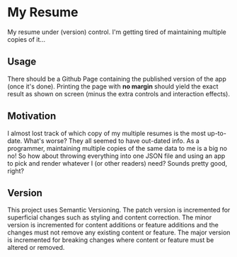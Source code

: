 # My Resume

My resume under (version) control. I'm getting tired of maintaining multiple copies of it...

## Usage

There should be a Github Page containing the published version of the app (once it's done).
Printing the page with **no margin** should yield the exact result as shown on screen (minus the extra controls and interaction effects).

## Motivation

I almost lost track of which copy of my multiple resumes is the most up-to-date. What's worse? They all seemed to have out-dated info. As a programmer, maintaining multiple copies of the same data to me is a big no no! So how about throwing everything into one JSON file and using an app to pick and render whatever I (or other readers) need? Sounds pretty good, right?

## Version

This project uses Semantic Versioning. The patch version is incremented for superficial changes such as styling and content correction. The minor version is incremented for content additions or feature additions and the changes must not remove any existing content or feature. The major version is incremented for breaking changes where content or feature must be altered or removed.
